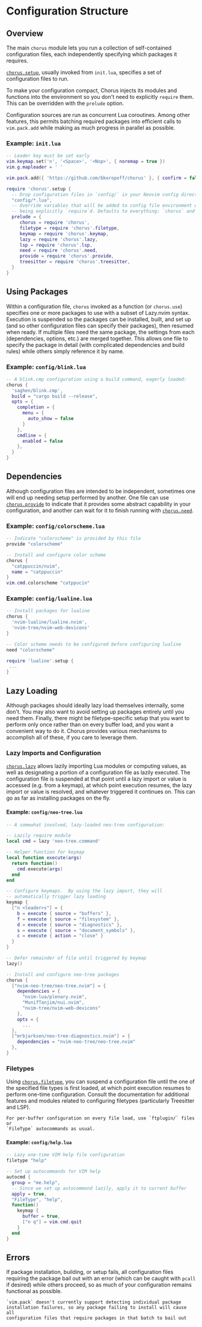 # Configuration Structure

## Overview

The main `chorus` module lets you run a collection of self-contained
configuration files, each independently specifying which packages it requires.

[`chorus.setup`](chorus.setup), usually invoked from `init.lua`, specifies a
set of configuration files to run.

To make your configuration compact, Chorus injects its modules and functions
into the environment so you don't need to explicitly `require` them.  This can
be overridden with the `prelude` option.

Configuration sources are run as concurrent Lua coroutines.  Among other
features, this permits batching required packages into efficient calls to
`vim.pack.add` while making as much progress in parallel as possible.

### Example: `init.lua`
```lua
-- Leader key must be set early
vim.keymap.set('n', '<Space>', '<Nop>', { noremap = true })
vim.g.mapleader = ' '

vim.pack.add({ 'https://github.com/bkoropoff/chorus' }, { confirm = false })

require 'chorus'.setup {
  -- Drop configuration files in `config/` in your Neovim config directory
  "config/*.lua",
  -- Override variables that will be added to config file environment without
  -- being explicitly `require`d. Defaults to everything: `chorus` and `chorus.*`
  prelude = {
     chorus = require 'chorus',
     filetype = require 'chorus'.filetype,
     keymap = require 'chorus'.keymap,
     lazy = require 'chorus'.lazy,
     lsp = require 'chorus'.lsp,
     need = require 'chorus'.need,
     provide = require 'chorus'.provide,
     treesitter = require 'chorus'.treesitter,
  }
}
```

## Using Packages

Within a configuration file, `chorus` invoked as a function (or `chorus.use`)
specifies one or more packages to use with a subset of Lazy.nvim syntax.
Execution is suspended so the packages can be installed, built, and set up (and
so other configuration files can specify their packages), then resumed when
ready.  If multiple files need the same package, the settings from each
(dependencies, options, etc.) are merged together. This allows one file to
specify the package in detail (with complicated dependencies and build rules)
while others simply reference it by name.

### Example: `config/blink.lua`
```lua
-- A blink.cmp configuration using a build command, eagerly loaded:
chorus {
  'saghen/blink.cmp',
  build = "cargo build --release",
  opts = {
    completion = {
      menu = {
        auto_show = false
      }
    },
    cmdline = {
      enabled = false
    },
  }
}
```

## Dependencies

Although configuration files are intended to be independent, sometimes one will
end up needing setup performed by another.  One file can use
[`chorus.provide`](chorus.provide) to indicate that it provides some abstract
capability in your configuration, and another can wait for it to finish running
with [`chorus.need`](chorus.need).

### Example: `config/colorscheme.lua`
```lua
-- Indicate "colorscheme" is provided by this file
provide "colorscheme"

-- Install and configure color scheme
chorus {
  "catppuccin/nvim",
  name = "catppuccin"
}
vim.cmd.colorscheme "catppucin"
```

### Example: `config/lualine.lua`
```lua
-- Install packages for lualine
chorus {
  'nvim-lualine/lualine.nvim',
  'nvim-tree/nvim-web-devicons'
}

-- Color scheme needs to be configured before configuring lualine
need "colorscheme"

require 'lualine'.setup {
 ...
}
```

## Lazy Loading

Although packages should ideally lazy load themselves internally, some don't.
You may also want to avoid setting up packages entirely until you need them.
Finally, there might be filetype-specific setup that you want to perform only
once rather than on every buffer load, and you want a convenient way to do it.
Chorus provides various mechanisms to accomplish all of these, if you care to
leverage them.

### Lazy Imports and Configuration

[`chorus.lazy`](chorus.lazy) allows lazily importing Lua modules or computing
values, as well as designating a portion of a configuration file as lazily
executed. The configuration file is suspended at that point until a lazy import
or value is accessed (e.g. from a keymap), at which point execution resumes,
the lazy import or value is resolved, and whatever triggered it continues on.
This can go as far as installing packages on the fly.

#### Example: `config/neo-tree.lua`
```lua
-- A somewhat involved, lazy-loaded neo-tree configuration:

-- Lazily require module
local cmd = lazy 'neo-tree.command'

-- Helper function for keymap
local function execute(args)
  return function()
    cmd.execute(args)
  end
end

-- Configure keymaps.  By using the lazy import, they will
-- automatically trigger lazy loading
keymap {
  ["n <leader>s"] = {
    b = execute { source = "buffers" },
    f = execute { source = "filesystem" },
    d = execute { source = "diagnostics" },
    s = execute { source = "document_symbols" },
    c = execute { action = "close" }
  }
}

-- Defer remainder of file until triggered by keymap
lazy()

-- Install and configure neo-tree packages
chorus {
  ["nvim-neo-tree/neo-tree.nvim"] = {
    dependencies = {
      "nvim-lua/plenary.nvim",
      "MunifTanjim/nui.nvim",
      "nvim-tree/nvim-web-devicons"
    },
    opts = {
      ...
  },
  ["mrbjarksen/neo-tree-diagnostics.nvim"] = {
    dependencies = "nvim-neo-tree/neo-tree.nvim"
  },
}
```

### Filetypes

Using [`chorus.filetype`](filetype), you can suspend a configuration file until
the one of the specified file types is first loaded, at which point execution
resumes to perform one-time configuration.  Consult the documentation for
additional features and modules related to configuring filetypes (particularly
Treesitter and LSP).

```{note}
For per-buffer configuration on every file load, use `ftplugin/` files or
`FileType` autocommands as usual.
```

#### Example: `config/help.lua`
```lua
-- Lazy one-time VIM help file configuration
filetype "help"

-- Set up autocommands for VIM help
autocmd {
  group = "me.help",
  -- Since we set up autocommand lazily, apply it to current buffer
  apply = true,
  "FileType", "help",
  function()
    keymap {
      buffer = true,
      ["n q"] = vim.cmd.quit
    }
  end
}
```

## Errors

If package installation, building, or setup fails, all configuration files
requiring the package bail out with an error (which can be caught with `pcall`
if desired) while others proceed, so as much of your configuration remains
functional as possible.

```{warning}
`vim.pack` doesn't currently support detecting individual package
installation failures, so any package failing to install will cause all
configuration files that require packages in that batch to bail out
```
